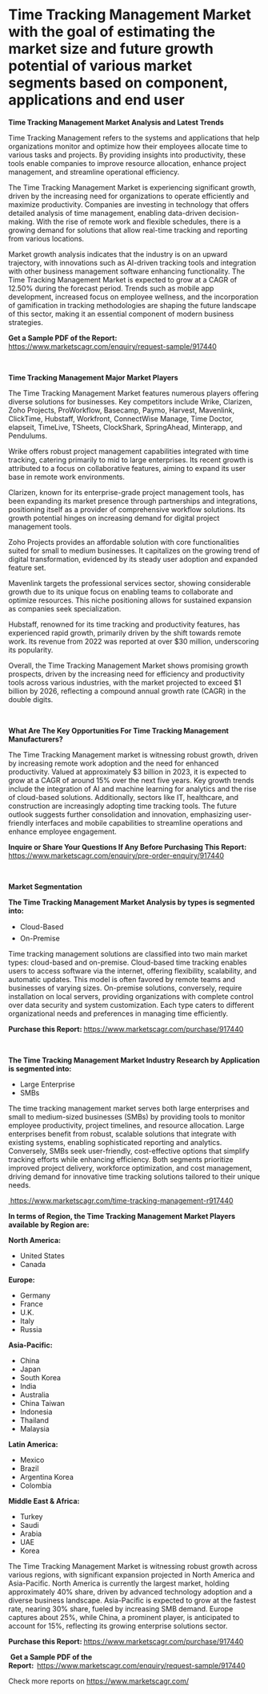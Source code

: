<p><h1>Time Tracking Management Market with the goal of estimating the market size and future growth potential of various market segments based on component, applications and end user</h1></p><p><strong>Time Tracking Management Market Analysis and Latest Trends</strong></p>
<p><p>Time Tracking Management refers to the systems and applications that help organizations monitor and optimize how their employees allocate time to various tasks and projects. By providing insights into productivity, these tools enable companies to improve resource allocation, enhance project management, and streamline operational efficiency. </p><p>The Time Tracking Management Market is experiencing significant growth, driven by the increasing need for organizations to operate efficiently and maximize productivity. Companies are investing in technology that offers detailed analysis of time management, enabling data-driven decision-making. With the rise of remote work and flexible schedules, there is a growing demand for solutions that allow real-time tracking and reporting from various locations.</p><p>Market growth analysis indicates that the industry is on an upward trajectory, with innovations such as AI-driven tracking tools and integration with other business management software enhancing functionality. The Time Tracking Management Market is expected to grow at a CAGR of 12.50% during the forecast period. Trends such as mobile app development, increased focus on employee wellness, and the incorporation of gamification in tracking methodologies are shaping the future landscape of this sector, making it an essential component of modern business strategies.</p></p>
<p><strong>Get a Sample PDF of the Report:&nbsp;</strong> <a href="https://www.marketscagr.com/enquiry/request-sample/917440?utm_campaign=2754&utm_medium=2&utm_source=Github&utm_content=ia&utm_term=05032025&utm_id=time-tracking-management">https://www.marketscagr.com/enquiry/request-sample/917440</a></p>
<p>&nbsp;</p>
<p><strong>Time Tracking Management Major Market Players</strong></p>
<p><p>The Time Tracking Management Market features numerous players offering diverse solutions for businesses. Key competitors include Wrike, Clarizen, Zoho Projects, ProWorkflow, Basecamp, Paymo, Harvest, Mavenlink, ClickTime, Hubstaff, Workfront, ConnectWise Manage, Time Doctor, elapseit, TimeLive, TSheets, ClockShark, SpringAhead, Minterapp, and Pendulums.</p><p>Wrike offers robust project management capabilities integrated with time tracking, catering primarily to mid to large enterprises. Its recent growth is attributed to a focus on collaborative features, aiming to expand its user base in remote work environments.</p><p>Clarizen, known for its enterprise-grade project management tools, has been expanding its market presence through partnerships and integrations, positioning itself as a provider of comprehensive workflow solutions. Its growth potential hinges on increasing demand for digital project management tools.</p><p>Zoho Projects provides an affordable solution with core functionalities suited for small to medium businesses. It capitalizes on the growing trend of digital transformation, evidenced by its steady user adoption and expanded feature set.</p><p>Mavenlink targets the professional services sector, showing considerable growth due to its unique focus on enabling teams to collaborate and optimize resources. This niche positioning allows for sustained expansion as companies seek specialization.</p><p>Hubstaff, renowned for its time tracking and productivity features, has experienced rapid growth, primarily driven by the shift towards remote work. Its revenue from 2022 was reported at over $30 million, underscoring its popularity.</p><p>Overall, the Time Tracking Management Market shows promising growth prospects, driven by the increasing need for efficiency and productivity tools across various industries, with the market projected to exceed $1 billion by 2026, reflecting a compound annual growth rate (CAGR) in the double digits.</p></p>
<p>&nbsp;</p>
<p><strong>What Are The Key Opportunities For Time Tracking Management Manufacturers?</strong></p>
<p><p>The Time Tracking Management market is witnessing robust growth, driven by increasing remote work adoption and the need for enhanced productivity. Valued at approximately $3 billion in 2023, it is expected to grow at a CAGR of around 15% over the next five years. Key growth trends include the integration of AI and machine learning for analytics and the rise of cloud-based solutions. Additionally, sectors like IT, healthcare, and construction are increasingly adopting time tracking tools. The future outlook suggests further consolidation and innovation, emphasizing user-friendly interfaces and mobile capabilities to streamline operations and enhance employee engagement.</p></p>
<p><strong>Inquire or Share Your Questions If Any Before Purchasing This Report:</strong> <a href="https://www.marketscagr.com/enquiry/pre-order-enquiry/917440?utm_campaign=2754&utm_medium=2&utm_source=Github&utm_content=ia&utm_term=05032025&utm_id=time-tracking-management">https://www.marketscagr.com/enquiry/pre-order-enquiry/917440</a></p>
<p>&nbsp;</p>
<p><strong>Market Segmentation</strong></p>
<p><strong>The Time Tracking Management Market Analysis by types is segmented into:</strong></p>
<p><ul><li>Cloud-Based</li><li>On-Premise</li></ul></p>
<p><p>Time tracking management solutions are classified into two main market types: cloud-based and on-premise. Cloud-based time tracking enables users to access software via the internet, offering flexibility, scalability, and automatic updates. This model is often favored by remote teams and businesses of varying sizes. On-premise solutions, conversely, require installation on local servers, providing organizations with complete control over data security and system customization. Each type caters to different organizational needs and preferences in managing time efficiently.</p></p>
<p><strong>Purchase this Report:&nbsp;</strong><a href="https://www.marketscagr.com/purchase/917440?utm_campaign=2754&utm_medium=2&utm_source=Github&utm_content=ia&utm_term=05032025&utm_id=time-tracking-management">https://www.marketscagr.com/purchase/917440</a></p>
<p>&nbsp;</p>
<p><strong>The Time Tracking Management Market Industry Research by Application is segmented into:</strong></p>
<p><ul><li>Large Enterprise</li><li>SMBs</li></ul></p>
<p><p>The time tracking management market serves both large enterprises and small to medium-sized businesses (SMBs) by providing tools to monitor employee productivity, project timelines, and resource allocation. Large enterprises benefit from robust, scalable solutions that integrate with existing systems, enabling sophisticated reporting and analytics. Conversely, SMBs seek user-friendly, cost-effective options that simplify tracking efforts while enhancing efficiency. Both segments prioritize improved project delivery, workforce optimization, and cost management, driving demand for innovative time tracking solutions tailored to their unique needs.</p></p>
<p><a href="https://www.marketscagr.com/time-tracking-management-r917440?utm_campaign=2754&utm_medium=2&utm_source=Github&utm_content=ia&utm_term=05032025&utm_id=time-tracking-management">&nbsp;https://www.marketscagr.com/time-tracking-management-r917440</a></p>
<p><strong>In terms of Region, the Time Tracking Management Market Players available by Region are:</strong></p>
<p>
    <p> <strong> North America: </strong>
        <ul>
            <li>United States</li>
            <li>Canada</li>
        </ul>
        </p> 
    <p> <strong> Europe: </strong>
        <ul>
            <li>Germany</li>
            <li>France</li>
            <li>U.K.</li>
            <li>Italy</li>
            <li>Russia</li>
        </ul>
        </p> 
    <p> <strong> Asia-Pacific: </strong>
        <ul>
            <li>China</li>
            <li>Japan</li>
            <li>South Korea</li>
            <li>India</li>
            <li>Australia</li>
            <li>China Taiwan</li>
            <li>Indonesia</li>
            <li>Thailand</li>
            <li>Malaysia</li>
        </ul>
        </p> 
    <p> <strong> Latin America: </strong>
        <ul>
            <li>Mexico</li>
            <li>Brazil</li>
            <li>Argentina Korea</li>
            <li>Colombia</li>
        </ul>
        </p> 
    <p> <strong> Middle East & Africa: </strong>
        <ul>
            <li>Turkey</li>
            <li>Saudi</li>
            <li>Arabia</li>
            <li>UAE</li>
            <li>Korea</li>
        </ul>
    </p>
    </p>
<p><p>The Time Tracking Management Market is witnessing robust growth across various regions, with significant expansion projected in North America and Asia-Pacific. North America is currently the largest market, holding approximately 40% share, driven by advanced technology adoption and a diverse business landscape. Asia-Pacific is expected to grow at the fastest rate, nearing 30% share, fueled by increasing SMB demand. Europe captures about 25%, while China, a prominent player, is anticipated to account for 15%, reflecting its growing enterprise solutions sector.</p></p>
<p><strong>Purchase this Report: </strong><a href="https://www.marketscagr.com/purchase/917440?utm_campaign=2754&utm_medium=2&utm_source=Github&utm_content=ia&utm_term=05032025&utm_id=time-tracking-management">https://www.marketscagr.com/purchase/917440</a></p>
<p>&nbsp;<strong>Get a Sample PDF of the Report:&nbsp;&nbsp;</strong><a href="https://www.marketscagr.com/enquiry/request-sample/917440?utm_campaign=2754&utm_medium=2&utm_source=Github&utm_content=ia&utm_term=05032025&utm_id=time-tracking-management">https://www.marketscagr.com/enquiry/request-sample/917440</a></p>
<p><strong></strong></p>
<p>Check more reports on <a href="https://www.marketscagr.com/?utm_campaign=2754&utm_medium=2&utm_source=Github&utm_content=ia&utm_term=05032025&utm_id=time-tracking-management">https://www.marketscagr.com/</a></p>